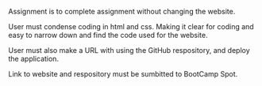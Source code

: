 Assignment is to complete assignment without changing the website.

User must condense coding in html and css. Making it clear for coding and easy to narrow down and find the code used for the website.

User must also make a URL with using the GitHub respository, and deploy the application.

Link to website and respository must be sumbitted to BootCamp Spot.